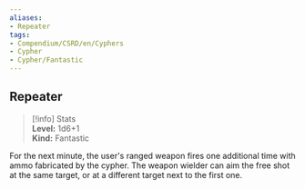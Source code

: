 ```yaml
---
aliases:
- Repeater
tags:
- Compendium/CSRD/en/Cyphers
- Cypher
- Cypher/Fantastic
---
```


  
## Repeater  
>[!info] Stats  
> **Level:** 1d6+1  
> **Kind:** Fantastic
  
For the next minute, the user's ranged weapon fires one additional time with ammo fabricated by the cypher. The weapon wielder can aim the free shot at the same target, or at a different target next to the first one.